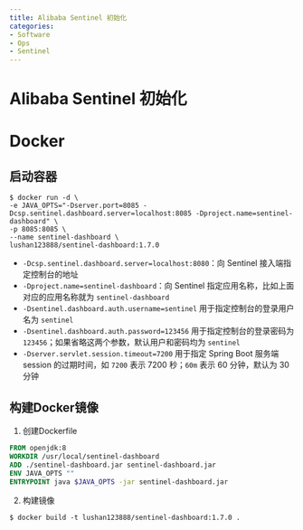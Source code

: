 ```yaml
---
title: Alibaba Sentinel 初始化
categories:
- Software
- Ops
- Sentinel
---
```

# Alibaba Sentinel 初始化

# Docker

## 启动容器

```
$ docker run -d \
-e JAVA_OPTS="-Dserver.port=8085 -Dcsp.sentinel.dashboard.server=localhost:8085 -Dproject.name=sentinel-dashboard" \
-p 8085:8085 \
--name sentinel-dashboard \
lushan123888/sentinel-dashboard:1.7.0
```

- `-Dcsp.sentinel.dashboard.server=localhost:8080`：向 Sentinel 接入端指定控制台的地址
- `-Dproject.name=sentinel-dashboard`：向 Sentinel 指定应用名称，比如上面对应的应用名称就为 `sentinel-dashboard`
- `-Dsentinel.dashboard.auth.username=sentinel` 用于指定控制台的登录用户名为 `sentinel`
- `-Dsentinel.dashboard.auth.password=123456` 用于指定控制台的登录密码为 `123456`；如果省略这两个参数，默认用户和密码均为 `sentinel`
- `-Dserver.servlet.session.timeout=7200` 用于指定 Spring Boot 服务端 session 的过期时间，如 `7200` 表示 7200 秒；`60m` 表示 60 分钟，默认为 30 分钟

## 构建Docker镜像

1. 创建Dockerfile

```dockerfile
FROM openjdk:8
WORKDIR /usr/local/sentinel-dashboard
ADD ./sentinel-dashboard.jar sentinel-dashboard.jar
ENV JAVA_OPTS ""
ENTRYPOINT java $JAVA_OPTS -jar sentinel-dashboard.jar
```

2. 构建镜像

```shell
$ docker build -t lushan123888/sentinel-dashboard:1.7.0 .
```
